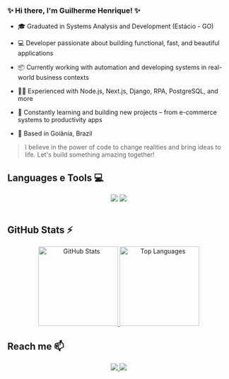 ### ✨ Hi there, I'm Guilherme Henrique! ✨

- 🎓 Graduated in Systems Analysis and Development (Estácio - GO)  
- 💻 Developer passionate about building functional, fast, and beautiful applications  

- 📦 Currently working with automation and developing systems in real-world business contexts  
- 👨‍💻 Experienced with Node.js, Next.js, Django, RPA, PostgreSQL, and more  

- 🌱 Constantly learning and building new projects – from e-commerce systems to productivity apps  

- 📍 Based in Goiânia, Brazil  

> I believe in the power of code to change realities and bring ideas to life. Let's build something amazing together!


## Languages e Tools 💻
<div align="center">
    <img src="https://skillicons.dev/icons?i=tailwind,react,figma,vercel" />
    <img src="https://skillicons.dev/icons?i=nodejs,express,nextjs,python,prisma" /><br>
</div><br/>

## GitHub Stats ⚡
<div align="center">
  <a href="https://github.com/Guihenrique62">
    <img height="180em" src="https://github-readme-stats.vercel.app/api?username=Guihenrique62&show_icons=true&theme=radical&count_private=true" alt="GitHub Stats" />
    <img height="180em" src="https://github-readme-stats.vercel.app/api/top-langs/?username=Guihenrique62&layout=compact&theme=radical&hide=CSS,SCSS,HTML&langs_count=8" alt="Top Languages" />
  </a>
</div>

## Reach me 📫
<p align="center">
  <a href="https://www.linkedin.com/in/guihenriqueporto/">
    <img src="https://img.shields.io/badge/LinkedIn-0077B5?style=for-the-badge&logo=linkedin&logoColor=white" />
  </a>
  <a href="mailto:guilhermeportosantos1@gmail.com">
    <img src="https://img.shields.io/badge/guilhermeportosantos1@gmail.com-D14836?style=for-the-badge&logo=gmail&logoColor=white" />
  </a>
</p>

  
    
